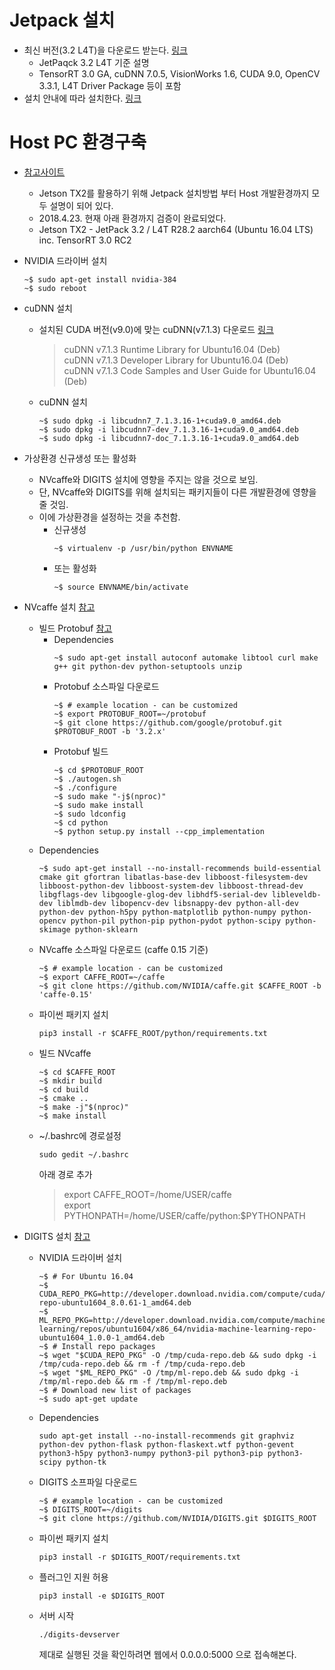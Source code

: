 # Jetpack 설치
* 최신 버전(3.2 L4T)을 다운로드 받는다. [링크](https://developer.nvidia.com/embedded/jetpack)
  * JetPaqck 3.2 L4T 기준 설명
  * TensorRT 3.0 GA, cuDNN 7.0.5, VisionWorks 1.6, CUDA 9.0, OpenCV 3.3.1, L4T Driver Package 등이 포함
* 설치 안내에 따라 설치한다. [링크](https://docs.nvidia.com/jetpack-l4t/index.html#developertools/mobile/jetpack/l4t/3.2/jetpack_l4t_install.htm)

# Host PC 환경구축
* [참고사이트](https://github.com/dusty-nv/jetson-inference)
  * Jetson TX2를 활용하기 위해 Jetpack 설치방법 부터 Host 개발환경까지 모두 설명이 되어 있다.
  * 2018.4.23. 현재 아래 환경까지 검증이 완료되었다.
  * Jetson TX2 - JetPack 3.2 / L4T R28.2 aarch64 (Ubuntu 16.04 LTS) inc. TensorRT 3.0 RC2

* NVIDIA 드라이버 설치
  ```
  ~$ sudo apt-get install nvidia-384
  ~$ sudo reboot
  ```
* cuDNN 설치
  * 설치된 CUDA 버전(v9.0)에 맞는 cuDNN(v7.1.3) 다운로드 [링크](https://developer.nvidia.com/cudnn)
    > cuDNN v7.1.3 Runtime Library for Ubuntu16.04 (Deb) <br>
    cuDNN v7.1.3 Developer Library for Ubuntu16.04 (Deb) <br>
    cuDNN v7.1.3 Code Samples and User Guide for Ubuntu16.04 (Deb)
  * cuDNN 설치
    ```
    ~$ sudo dpkg -i libcudnn7_7.1.3.16-1+cuda9.0_amd64.deb
    ~$ sudo dpkg -i libcudnn7-dev_7.1.3.16-1+cuda9.0_amd64.deb 
    ~$ sudo dpkg -i libcudnn7-doc_7.1.3.16-1+cuda9.0_amd64.deb
    ```
* 가상환경 신규생성 또는 활성화
  * NVcaffe와 DIGITS 설치에 영향을 주지는 않을 것으로 보임.
  * 단, NVcaffe와 DIGITS를 위해 설치되는 패키지들이 다른 개발환경에 영향을 줄 것임.
  * 이에 가상환경을 설정하는 것을 추천함.
    * 신규생성
      ```
      ~$ virtualenv -p /usr/bin/python ENVNAME
      ```
    * 또는 활성화
      ```
      ~$ source ENVNAME/bin/activate
      ```
* NVcaffe 설치 [참고](https://github.com/NVIDIA/DIGITS/blob/digits-6.0/docs/BuildCaffe.md)
  * 빌드 Protobuf [참고](https://github.com/NVIDIA/DIGITS/blob/digits-6.0/docs/BuildProtobuf.md)
    * Dependencies
      ```
      ~$ sudo apt-get install autoconf automake libtool curl make g++ git python-dev python-setuptools unzip
      ```
    * Protobuf 소스파일 다운로드
      ```
      ~$ # example location - can be customized
      ~$ export PROTOBUF_ROOT=~/protobuf
      ~$ git clone https://github.com/google/protobuf.git $PROTOBUF_ROOT -b '3.2.x'
      ```
    * Protobuf 빌드
      ```
      ~$ cd $PROTOBUF_ROOT
      ~$ ./autogen.sh
      ~$ ./configure
      ~$ sudo make "-j$(nproc)"
      ~$ sudo make install
      ~$ sudo ldconfig
      ~$ cd python
      ~$ python setup.py install --cpp_implementation
      ```
  * Dependencies
    ```
    ~$ sudo apt-get install --no-install-recommends build-essential cmake git gfortran libatlas-base-dev libboost-filesystem-dev libboost-python-dev libboost-system-dev libboost-thread-dev libgflags-dev libgoogle-glog-dev libhdf5-serial-dev libleveldb-dev liblmdb-dev libopencv-dev libsnappy-dev python-all-dev python-dev python-h5py python-matplotlib python-numpy python-opencv python-pil python-pip python-pydot python-scipy python-skimage python-sklearn
    ```
  * NVcaffe 소스파일 다운로드 (caffe 0.15 기준)
    ```
    ~$ # example location - can be customized
    ~$ export CAFFE_ROOT=~/caffe
    ~$ git clone https://github.com/NVIDIA/caffe.git $CAFFE_ROOT -b 'caffe-0.15'
    ```
  * 파이썬 패키지 설치
    ```
    pip3 install -r $CAFFE_ROOT/python/requirements.txt
    ```
  * 빌드 NVcaffe
    ```
    ~$ cd $CAFFE_ROOT
    ~$ mkdir build
    ~$ cd build
    ~$ cmake ..
    ~$ make -j"$(nproc)"
    ~$ make install
    ```
  * ~/.bashrc에 경로설정
    ```
    sudo gedit ~/.bashrc
    ```
    아래 경로 추가
    > export CAFFE_ROOT=/home/USER/caffe <br>
    export PYTHONPATH=/home/USER/caffe/python:$PYTHONPATH 


* DIGITS 설치 [참고](https://github.com/NVIDIA/DIGITS/blob/digits-6.0/docs/BuildDigits.md)
  * NVIDIA 드라이버 설치
    ```
    ~$ # For Ubuntu 16.04
    ~$ CUDA_REPO_PKG=http://developer.download.nvidia.com/compute/cuda/repos/ubuntu1604/x86_64/cuda-repo-ubuntu1604_8.0.61-1_amd64.deb
    ~$ ML_REPO_PKG=http://developer.download.nvidia.com/compute/machine-learning/repos/ubuntu1604/x86_64/nvidia-machine-learning-repo-ubuntu1604_1.0.0-1_amd64.deb
    ~$ # Install repo packages
    ~$ wget "$CUDA_REPO_PKG" -O /tmp/cuda-repo.deb && sudo dpkg -i /tmp/cuda-repo.deb && rm -f /tmp/cuda-repo.deb
    ~$ wget "$ML_REPO_PKG" -O /tmp/ml-repo.deb && sudo dpkg -i /tmp/ml-repo.deb && rm -f /tmp/ml-repo.deb
    ~$ # Download new list of packages
    ~$ sudo apt-get update
    ```
  * Dependencies
    ```
    sudo apt-get install --no-install-recommends git graphviz python-dev python-flask python-flaskext.wtf python-gevent python3-h5py python3-numpy python3-pil python3-pip python3-scipy python-tk
    ```
  * DIGITS 소프파일 다운로드
    ```
    ~$ # example location - can be customized
    ~$ DIGITS_ROOT=~/digits
    ~$ git clone https://github.com/NVIDIA/DIGITS.git $DIGITS_ROOT
    ```
  * 파이썬 패키지 설치
    ```
    pip3 install -r $DIGITS_ROOT/requirements.txt
    ```
  * 플러그인 지원 허용
    ```
    pip3 install -e $DIGITS_ROOT
    ```
  * 서버 시작
    ```
    ./digits-devserver
    ```
    제대로 실행된 것을 확인하려면 웹에서 0.0.0.0:5000 으로 접속해본다.